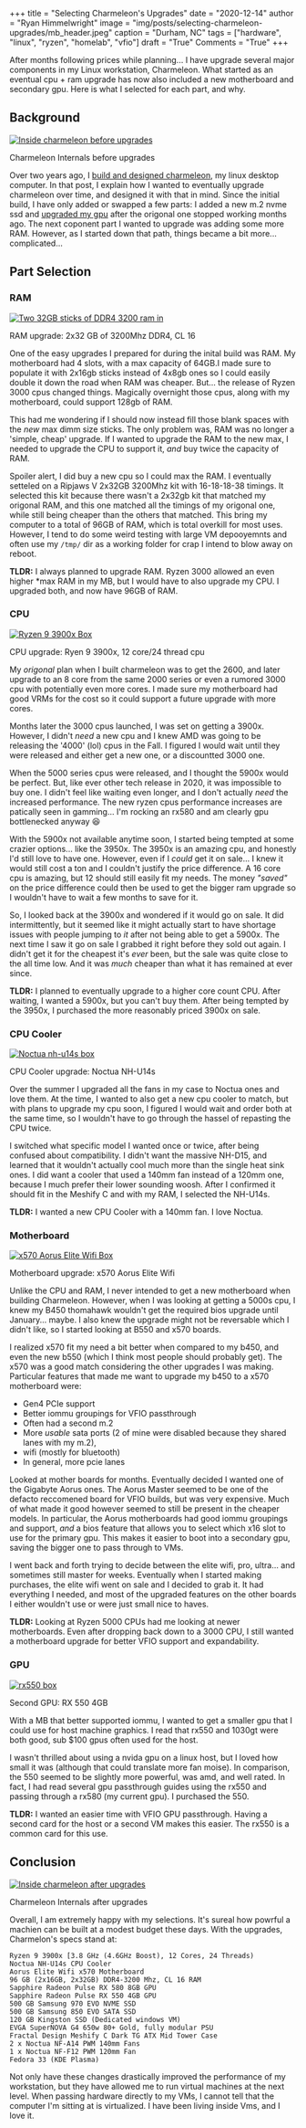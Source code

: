 +++
title   = "Selecting Charmeleon's Upgrades"
date    = "2020-12-14"
author  = "Ryan Himmelwright"
image   = "img/posts/selecting-charmeleon-upgrades/mb_header.jpeg"
caption = "Durham, NC"
tags    = ["hardware", "linux", "ryzen", "homelab", "vfio"]
draft   = "True"
Comments = "True"
+++

After months following prices while
planning... I have upgrade several major components in
my Linux workstation, Charmeleon. What started as an eventual cpu + ram upgrade
has now also included a new motherboard and secondary gpu. Here is what I
selected for each part, and why.

<!--more-->

## Background

<a href="../../img/posts/selecting-charmeleon-upgrades/pre_upgrades.jpeg"><img alt="Inside charmeleon before upgrades" src="../../img/posts/selecting-charmeleon-upgrades/pre_upgrades.jpeg" style="max-width: 100%;"/></a>
<div class="caption">Charmeleon Internals before upgrades</div>

Over two years ago, I [build and designed
charmeleon](post/charmeleon-desktop-design/), my linux desktop computer. In
that post, I explain how I wanted to eventually upgrade charmeleon over time,
and designed it with that in mind. Since the initial build, I have only added
or swapped a few parts: I added a new m.2 nvme ssd and 
[upgraded my gpu](/post/rx580-upgrade/) after the origonal one stopped working 
months ago. The next coponent part I wanted to upgrade was adding some more RAM.
However, as I started down that path, things became a bit more... complicated...

## Part Selection

### RAM

<a href="../../img/posts/selecting-charmeleon-upgrades/ripjaws_ram.jpeg"><img alt="Two 32GB sticks of DDR4 3200 ram in" src="../../img/posts/selecting-charmeleon-upgrades/ripjaws_ram.jpeg" style="max-width:
100%;"/></a>
<div class="caption">RAM upgrade: 2x32 GB of 3200Mhz DDR4, CL 16</div>

One of the easy upgrades I prepared for during the inital build was RAM. My
motherboard had 4 slots, with a max capacity of 64GB.I made sure to populate
it with 2x16gb sticks instead of 4x8gb ones so I could easily double it down
the road when RAM was cheaper. But... the release of Ryzen 3000 cpus changed
things. Magically overnight those
cpus, along with my motherboard, could support 128gb of RAM.

This had me wondering if I should now instead fill those blank spaces with
the *new* max dimm size sticks. The only problem was, RAM was no longer a
'simple, cheap' upgrade. If I wanted to upgrade the RAM to the new max, I
needed to upgrade the CPU to support it, *and* buy twice the capacity of RAM.

Spoiler alert, I did buy a new cpu so I could max the RAM. I eventually
setteled on a Ripjaws V 2x32GB 3200Mhz kit with 16-18-18-38 timings. It
selected this kit because there wasn't a 2x32gb kit that matched my origonal
RAM, and this one matched all the timings of my origonal one, while still
being cheaper than the others that matched. This bring my computer to a total
of 96GB of RAM, which is total overkill for most uses. However, I tend to do
some weird testing with large VM depooyemnts and often use my `/tmp/` dir as
a working folder for crap I intend to blow away on reboot.

**TLDR:** I always planned to upgrade RAM. Ryzen 3000 allowed an even higher
*max RAM in my MB, but I would have to also upgrade my CPU. I upgraded both, 
and now have 96GB of RAM.

### CPU

<a href="../../img/posts/selecting-charmeleon-upgrades/ryzen9_box.jpeg"><img alt="Ryzen 9 3900x Box" src="../../img/posts/selecting-charmeleon-upgrades/ryzen9_box.jpeg" style="max-width:
100%;"/></a>
<div class="caption">CPU upgrade: Ryen 9 3900x, 12 core/24 thread cpu</div>

My *origonal* plan when I built charmeleon was to get the 2600, and later
upgrade to an 8 core from the same 2000 series or even a rumored 3000 cpu
with potentially even more cores. I made sure my motherboard had good VRMs
for the cost so it could support a future upgrade with more cores.

Months later the 3000 cpus launched, I was set on getting a 3900x.
However, I didn't *need* a new cpu and I knew AMD was going to be releasing
the '4000' (lol) cpus in the Fall. I figured I would wait until they were
released and either get a new one, or a discountted 3000 one.

When the 5000 series cpus were released, and I thought the 5900x would be
perfect. But, like ever other tech release in 2020, it was impossible to buy
one. I didn't feel like waiting even longer, and I don't actually *need* the
increased performance. The new ryzen cpus performance increases are patically
seen in gamming... I'm rocking an rx580 and am clearly gpu bottlenecked
anyway 😆

With the 5900x not available anytime soon, I started being tempted at some
crazier options... like the 3950x. The 3950x is an amazing cpu, and honestly
I'd still love to have one. However, even if I *could* get it on sale... I
knew it would still cost a ton and I couldn't justify the price difference. A
16 core cpu is amazing, but 12 should still easily fit my needs. The money
*"saved"* on the price difference could then be used to get the bigger ram
upgrade so I wouldn't have to wait a few months to save for it.

So, I looked back at the 3900x and wondered if it would go on sale. It did
intermittently, but it seemed like it might actually start to have shortage
issues with people jumping to *it* after not being able to get a 5900x. The
next time I saw it go on sale I grabbed it right before they sold out again.
I didn't get it for the cheapest it's *ever* been, but the sale was quite
close to the all time low. And it was *much* cheaper than what it has
remained at ever since.

**TLDR:** I planned to eventually upgrade to a higher core count CPU. After
waiting, I wanted a 5900x, but you can't buy them. After being tempted by the
3950x, I purchased the more reasonably priced 3900x on sale.

### CPU Cooler

<a href="../../img/posts/selecting-charmeleon-upgrades/noctua_box.jpeg"><img alt="Noctua nh-u14s box" src="../../img/posts/selecting-charmeleon-upgrades/noctua_box.jpeg" style="max-width: 100%;"/></a>
<div class="caption">CPU Cooler upgrade: Noctua NH-U14s</div>

Over the summer I upgraded all the fans in my case to Noctua ones and love
them. At the time, I wanted to also get a new cpu cooler to match, but with plans
to upgrade my cpu soon, I figured I would wait and order both at the same time, so
I wouldn't have to go through the hassel of repasting the CPU twice. 

I switched what specific model I wanted once or twice, after being confused about
compatibility. I didn't want the massive NH-D15, and learned that it wouldn't actually
cool much more than the single heat sink ones. I did want a cooler that used a 140mm fan instead of a 120mm one, because I much prefer their lower sounding woosh. After I confirmed it should
fit in the Meshify C and with my RAM, I selected the NH-U14s.

**TLDR:** I wanted a new CPU Cooler with a 140mm fan. I love Noctua.

### Motherboard

<a href="../../img/posts/selecting-charmeleon-upgrades/mb_box.jpeg"><img alt="x570 Aorus Elite Wifi Box" src="../../img/posts/selecting-charmeleon-upgrades/mb_box.jpeg" style="max-width: 100%;"/></a>
<div class="caption">Motherboard upgrade: x570 Aorus Elite Wifi</div>

Unlike the CPU and RAM, I never intended to get a new motherboard when
building Charmeleon. However, when I was looking at getting a 5000s cpu, I
knew my B450 thomahawk wouldn't get the required bios upgrade until January... maybe.
I also knew the upgrade might not be reversable which I didn't like, so I started looking at B550 and x570 boards.

I realized x570 fit my need a bit better when compared to my b450, and even
the new b550 (which I think most people should probably get). The x570 was a
good match considering the other upgrades I was making. Particular features that made me want to upgrade my b450 to a x570 motherboard were:

* Gen4 PCIe support
* Better iommu groupings for VFIO passthrough
* Often had a second m.2 
* More *usable* sata ports (2 of mine were disabled because they shared lanes with my m.2), 
* wifi (mostly for bluetooth)
* In general, more pcie lanes

Looked at mother boards for months. Eventually decided I wanted one of the
Gigabyte Aorus ones. The Aorus Master seemed to be one of the defacto
reccomened board for VFIO builds, but was very expensive. Much of what made
it good however seemed to still be present in the cheaper models. In
particular, the Aorus motherboards had good iommu groupings and support,
*and* a bios feature that allows you to select which x16 slot to use for the
primary gpu. This makes it easier to boot into a secondary gpu, saving the
bigger one to pass through to VMs.

I went back and forth trying to decide between the elite wifi, pro, ultra...
and sometimes still master for weeks. Eventually when I started making
purchases, the elite wifi went on sale and I decided to grab it. It had
everything I needed, and most of the upgraded features on the other boards I
either wouldn't use or were just small nice to haves.

**TLDR:** Looking at Ryzen 5000 CPUs had me looking at newer motherboards.
Even after dropping back down to a 3000 CPU, I still wanted a motherboard
upgrade for better VFIO support and expandability.

### GPU

<a href="../../img/posts/selecting-charmeleon-upgrades/gpu_box.jpeg"><img alt="rx550 box" src="../../img/posts/selecting-charmeleon-upgrades/gpu_box.jpeg" style="max-width: 100%;"/></a>
<div class="caption">Second GPU: RX 550 4GB</div>

With a MB that better supported iommu, I wanted to get a smaller gpu that I
could use for host machine graphics. I read that rx550 and 1030gt were both
good, sub $100 gpus often used for the host.
 
I wasn't thrilled about using a nvida gpu on a linux host, but I loved how
small it was (although that could translate more fan moise). In comparison,
the 550 seemed to be slightly more powerful, was amd, and well rated. In
fact, I had read several gpu passthrough guides using the rx550 and passing
through a rx580 (my current gpu). I purchased the 550.

**TLDR:** I wanted an easier time with VFIO GPU passthrough. Having a second
card for the host or a second VM makes this easier. The rx550 is a common card
for this use.

## Conclusion

<a href="../../img/posts/selecting-charmeleon-upgrades/post_upgrades.jpeg"><img alt="Inside charmeleon after upgrades" src="../../img/posts/selecting-charmeleon-upgrades/post_upgrades.jpeg" style="max-width: 100%;"/></a>
<div class="caption">Charmeleon Internals after upgrades</div>

Overall, I am extremely happy with my selections. It's sureal how powrful a
machien can be built at a modest budget these days. With the upgrades,
Charmelon's specs stand at:

```
Ryzen 9 3900x [3.8 GHz (4.6GHz Boost), 12 Cores, 24 Threads)
Noctua NH-U14s CPU Cooler
Aorus Elite Wifi x570 Motherboard
96 GB (2x16GB, 2x32GB) DDR4-3200 Mhz, CL 16 RAM
Sapphire Radeon Pulse RX 580 8GB GPU
Sapphire Radeon Pulse RX 550 4GB GPU
500 GB Samsung 970 EVO NVME SSD
500 GB Samsung 850 EVO SATA SSD
120 GB Kingston SSD (Dedicated windows VM)
EVGA SuperNOVA G4 650w 80+ Gold, fully modular PSU
Fractal Design Meshify C Dark TG ATX Mid Tower Case
2 x Noctua NF-A14 PWM 140mm Fans
1 x Noctua NF-F12 PWM 120mm Fan
Fedora 33 (KDE Plasma)
```

Not only have these changes drastically improved the performance of my
workstation, but they have allowed me to run virtual machines at the next
level. When passing hardware directly to my VMs, I cannot tell that the
computer I'm sitting at is virtualized. I have been living inside Vms, and I
love it.
